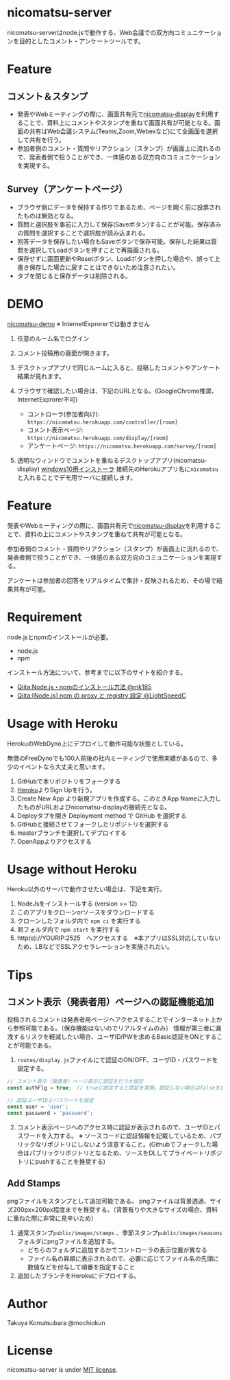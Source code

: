 # nicomatsu-server
nicomatsu-serverはnode.jsで動作する、Web会議での双方向コミュニケーションを目的としたコメント・アンケートツールです。


# Feature
## コメント＆スタンプ
* 発表やWebミーティングの際に、画面共有元で[nicomatsu-display](https://github.com/mochiokun/nicomatsu-display)を利用することで、資料上にコメントやスタンプを重ねて画面共有が可能となる。画面の共有はWeb会議システム(Teams,Zoom,Webexなど)にて全画面を選択して共有を行う。
* 参加者側のコメント・質問やリアクション（スタンプ）が画面上に流れるので、発表者側で拾うことができ、一体感のある双方向のコミュニケーションを実現する。

## Survey（アンケートページ）
* ブラウザ側にデータを保持する作りであるため、ページを開く前に投票されたものは無効となる。
* 質問と選択肢を事前に入力して保存(Saveボタン)することが可能。保存済みの質問を選択することで選択肢が読み込まれる。
* 回答データを保存したい場合もSaveボタンで保存可能。保存した結果は質問を選択してLoadボタンを押すことで再描画される。
* 保存せずに画面更新やResetボタン、Loadボタンを押した場合や、誤って上書き保存した場合に戻すことはできないため注意されたい。
* タブを閉じると保存データは削除される。

# DEMO
[nicomatsu-demo](https://nicomatsu.herokuapp.com)
※ InternetExprorerでは動きません
1. 任意のルーム名でログイン
2. コメント投稿用の画面が開きます。
3. デスクトップアプリで同じルームに入ると、投稿したコメントやアンケート結果が見れます。
4. ブラウザで確認したい場合は、下記のURLとなる。(GoogleChrome推奨、InternetExprorer不可)
   * コントローラ(参加者向け): `https://nicomatsu.herokuapp.com/controller/[room]`
   * コメント表示ページ: `https://nicomatsu.herokuapp.com/display/[room]`
   * アンケートページ: `https://nicomatsu.herokuapp.com/survey/[room]`

5. 透明なウィンドウでコメントを重ねるデスクトップアプリ(nicomatsu-display)
[windows10用インストーラ](https://github.com/mochiokun/nicomatsu-display/archive/refs/tags/installer_win10_v1.0.0.zip)
接続先のHerokuアプリ名に`nicomatsu`と入れることでデモ用サーバに接続します。

# Feature
発表やWebミーティングの際に、画面共有元で[nicomatsu-display](https://github.com/mochiokun/nicomatsu-display)を利用することで、資料の上にコメントやスタンプを重ねて共有が可能となる。

参加者側のコメント・質問やリアクション（スタンプ）が画面上に流れるので、発表者側で拾うことができ、一体感のある双方向のコミュニケーションを実現する。

アンケートは参加者の回答をリアルタイムで集計・反映されるため、その場で結果共有が可能。

# Requirement
node.jsとnpmのインストールが必要。
* node.js
* npm

インストール方法について、参考までに以下のサイトを紹介する。
* [Qiita:Node.js・npmのインストール方法 @mk185](https://qiita.com/mk185/items/7ad004bf202f400daea1)
* [Qiita:[Node.js] npm の proxy と registry 設定 @LightSpeedC](https://qiita.com/LightSpeedC/items/b273735e909bd381bcf1)

# Usage with Heroku
HerokuのWebDyno上にデプロイして動作可能な状態としている。

無償のFreeDynoでも100人前後の社内ミーティングで使用実績があるので、多少のイベントなら大丈夫と思います。

1. GitHubで本リポジトリをフォークする
2. [Heroku](https://id.heroku.com/login)よりSign Upを行う。
3. Create New App より新規アプリを作成する。このときApp Nameに入力したものがURLおよびnicomatsu-displayの接続先となる。
4. Deployタブを開き Deployment method で GitHub を選択する
5. GitHubと接続させてフォークしたリポジトリを選択する
6. masterブランチを選択してデプロイする
7. OpenAppよりアクセスする


# Usage without Heroku
Heroku以外のサーバで動作させたい場合は、下記を実行。

1. NodeJsをインストールする (version >= 12)
2. このアプリをクローンorソースをダウンロードする
3. クローンしたフォルダ内で `npm ci` を実行する
4. 同フォルダ内で `npm start` を実行する
5. http(s)://YOURIP:2525　へアクセスする　※本アプリはSSL対応していないため、LBなどでSSLアクセラレーションを実施されたい。

# Tips
## コメント表示（発表者用）ページへの認証機能追加
投稿されるコメントは発表者用ページへアクセスすることでインターネット上から参照可能である。（保存機能はないのでリアルタイムのみ）
情報が第三者に漏洩するリスクを軽減したい場合、ユーザID/PWを求めるBasic認証をONとすることが可能である。

1. `routes/display.js`ファイルにて認証のON/OFF、ユーザID・パスワードを設定する。
``` javascript
// コメント表示（発表者）ページ表示に認証を行うか設定
const authFlg = true;　// trueに設定すると認証を実施。認証しない場合はfalseを設定

// 認証ユーザIDとパスワードを設定
const user = 'user';
const password = 'password';
```
2. コメント表示ページへのアクセス時に認証が表示されるので、ユーザIDとパスワードを入力する。
※ ソースコードに認証情報を記載しているため、パブリックなリポジトリにしないよう注意すること。(Githubでフォークした場合はパブリックリポジトリとなるため、ソースをDLしてプライベートリポジトリにpushすることを推奨する)

## Add Stamps
pngファイルをスタンプとして追加可能である。
pngファイルは背景透過、サイズ200px×200px程度までを推奨する。（背景有りや大きなサイズの場合、資料に重ねた際に非常に見辛いため）

1. 通常スタンプ`public/images/stamps` 、季節スタンプ`public/images/seasons` フォルダにpngファイルを追加する。
    * どちらのフォルダに追加するかでコントローラの表示位置が異なる
    * ファイル名の昇順に表示されるので、必要に応じてファイル名の先頭に数値などを付与して順番を指定すること
2. 追加したブランチをHerokuにデプロイする。

# Author
Takuya Komatsubara @mochiokun

# License
nicomatsu-server is under [MIT license](https://en.wikipedia.org/wiki/MIT_License).


